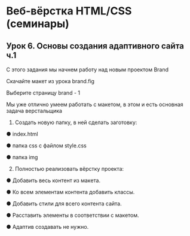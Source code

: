 # Веб-вёрстка HTML/CSS (семинары)
## Урок 6. Основы создания адаптивного сайта ч.1

С этого задания мы начнем работу над новым проектом Brand

Скачайте макет из урока brand.fig

Выберите страницу brand - 1

Мы уже отлично умеем работать с макетом, в этом и есть основная задача
верстальщика

1. Создать новую папку, в ней сделать заготовку:

  ● index.html

  ● папка css с файлом style.css

  ● папка img

2. Полностью реализовать вёрстку проекта:

  ● Добавить весь контент из макета.

  ● Ко всем элементам контента добавить классы.

  ● Добавить стили для всего контента сайта.

  ● Расставить элементы в соответствии с макетом.

  ● Адаптив создавать не нужно.
